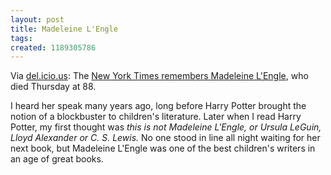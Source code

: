 ```yaml
---
layout: post
title: Madeleine L'Engle
tags: 
created: 1189305786
---
```

Via [del.icio.us](http://www.mcdemarco.net/aggregator/sources/24):  The [New York Times remembers Madeleine L'Engle](http://www.nytimes.com/2007/09/08/books/07cnd-lengle.html?pagewanted=1&ei=5087%0A&em&en=9efcbc9f1c736256&ex=1189396800), who died Thursday at 88.<!--break-->

I heard her speak many years ago, long before Harry Potter brought the notion of a blockbuster to children's literature.  Later when I read Harry Potter, my first thought was *this is not Madeleine L'Engle, or Ursula LeGuin, Lloyd Alexander or C. S. Lewis.*  No one stood in line all night waiting for her next book, but Madeleine L'Engle was one of the best children's writers in an age of great books.
